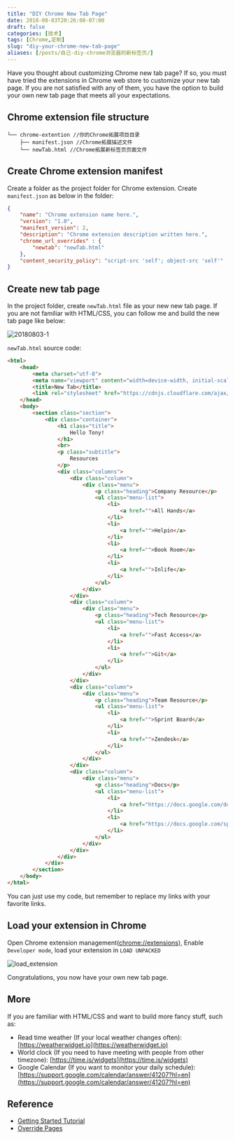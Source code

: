 ```yaml
---
title: "DIY Chrome New Tab Page"
date: 2018-08-03T20:26:08-07:00
draft: false
categories: [技术]
tags: [Chrome,定制]
slug: "diy-your-chrome-new-tab-page"
aliases: [/posts/自己-diy-chrome浏览器的新标签页/]
---
```


Have you thought about customizing Chrome new tab page? If so, you must have tried the extensions in Chrome web store to customize your new tab page. If you are not satisfied with any of them, you have the option to build your own new tab page that meets all your expectations.

<!--more-->

## Chrome extension file structure

```
└── chrome-extention //你的Chrome拓展项目目录
    ├── manifest.json //Chrome拓展描述文件
    └── newTab.html //Chrome拓展新标签页页面文件
```

## Create Chrome extension manifest

Create a folder as the project folder for Chrome extension. Create `manifest.json` as below in the folder:

```json
{
    "name": "Chrome extension name here.",
    "version": "1.0",
    "manifest_version": 2,
    "description": "Chrome extension description written here.",
    "chrome_url_overrides" : {
        "newtab": "newTab.html"
    },
    "content_security_policy": "script-src 'self'; object-src 'self'"
}
```

## Create new tab page

In the project folder, create `newTab.html` file as your new new tab page. If you are not familiar with HTML/CSS, you can follow me and build the new tab page like below:

![20180803-1](/images/20180803-1.png)

`newTab.html` source code:

```html
<html>
    <head>
        <meta charset="utf-8">
        <meta name="viewport" content="width=device-width, initial-scale=1">
        <title>New Tab</title>
        <link rel="stylesheet" href="https://cdnjs.cloudflare.com/ajax/libs/bulma/0.7.1/css/bulma.min.css">
    </head>
    <body>
        <section class="section">
            <div class="container">
                <h1 class="title">
                    Hello Tony!
                </h1>
                <br>
                <p class="subtitle">
                    Resources
                </p>
                <div class="columns">
                    <div class="column">
                        <div class="menu">
                            <p class="heading">Company Resource</p>
                            <ul class="menu-list">
                                <li>
                                    <a href="">All Hands</a>
                                </li>
                                <li>
                                    <a href="">Helpin</a>
                                </li>
                                <li>
                                    <a href="">Book Room</a>
                                </li>
                                <li>
                                    <a href="">Inlife</a>
                                </li>
                            </ul>
                        </div>
                    </div>
                    <div class="column">
                        <div class="menu">
                            <p class="heading">Tech Resource</p>
                            <ul class="menu-list">
                                <li>
                                    <a href="">Fast Access</a>
                                </li>
                                <li>
                                    <a href="">Git</a>
                                </li>
                            </ul>
                        </div>
                    </div>
                    <div class="column">
                        <div class="menu">
                            <p class="heading">Team Resource</p>
                            <ul class="menu-list">
                                <li>
                                    <a href="">Sprint Board</a>
                                </li>
                                <li>
                                    <a href="">Zendesk</a>
                                </li>
                            </ul>
                        </div>
                    </div>
                    <div class="column">
                        <div class="menu">
                            <p class="heading">Docs</p>
                            <ul class="menu-list">
                                <li>
                                    <a href="https://docs.google.com/document">Google Docs</a>
                                </li>
                                <li>
                                    <a href="https://docs.google.com/spreadsheets">Google Sheets</a>
                                </li>
                            </ul>
                        </div>
                    </div>
                </div>
            </div>
        </section>
    </body>
</html>
```

You can just use my code, but remember to replace my links with your favorite links.

## Load your extension in Chrome

Open Chrome extension management([chrome://extensions](chrome://extensions)), Enable `Developer mode`, load your extension in `LOAD UNPACKED`

![load_extension](https://developer.chrome.com/static/images/get_started/load_extension.png)

Congratulations, you now have your own new tab page.

## More

If you are familiar with HTML/CSS and want to build more fancy stuff, such as:

- Read time weather (If your local weather changes often): [https://weatherwidget.io](https://weatherwidget.io)
- World clock (If you need to have meeting with people from other timezone): [https://time.is/widgets](https://time.is/widgets)
- Google Calendar (If you want to monitor your daily schedule): [https://support.google.com/calendar/answer/41207?hl=en](https://support.google.com/calendar/answer/41207?hl=en)

## Reference

- [Getting Started Tutorial](https://developer.chrome.com/extensions/getstarted)
- [Override Pages](https://developer.chrome.com/extensions/override)